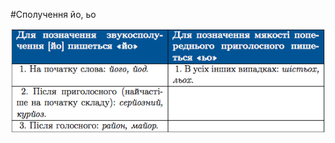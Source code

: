 #Сполучення йо, ьо

<div class="center">
<img src="../pics/12/3.png" width="600px" class="center"/>
</div>
<br>